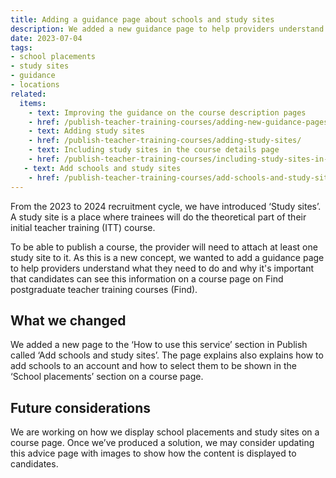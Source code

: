 ```yaml
---
title: Adding a guidance page about schools and study sites
description: We added a new guidance page to help providers understand how to add schools and study sites to a course
date: 2023-07-04
tags:
- school placements
- study sites
- guidance
- locations
related:
  items:
    - text: Improving the guidance on the course description pages
    - href: /publish-teacher-training-courses/adding-new-guidance-pages-to-how-to-use-this-service/
    - text: Adding study sites
    - href: /publish-teacher-training-courses/adding-study-sites/
    - text: Including study sites in the course details page
    - href: /publish-teacher-training-courses/including-study-sites-in-the-course-details/
   - text: Add schools and study sites
    - href: /publish-teacher-training-courses/add-schools-and-study-sites/
---
```


From the 2023 to 2024 recruitment cycle, we have introduced ‘Study sites’. A study site is a place where trainees will do the theoretical part of their initial teacher training (ITT) course.

To be able to publish a course, the provider will need to attach at least one study site to it. As this is a new concept, we wanted to add a guidance page to help providers understand what they need to do and why it's important that candidates can see this information on a course page on Find postgraduate teacher training courses (Find).

## What we changed

We added a new page to the ‘How to use this service’ section in Publish called ‘Add schools and study sites’. The page explains also explains how to add schools to an account and how to select them to be shown in the ‘School placements’ section on a course page.

## Future considerations

We are working on how we display school placements and study sites on a course page. Once we’ve produced a solution, we may consider updating this advice page with images to show how the content is displayed to candidates.
